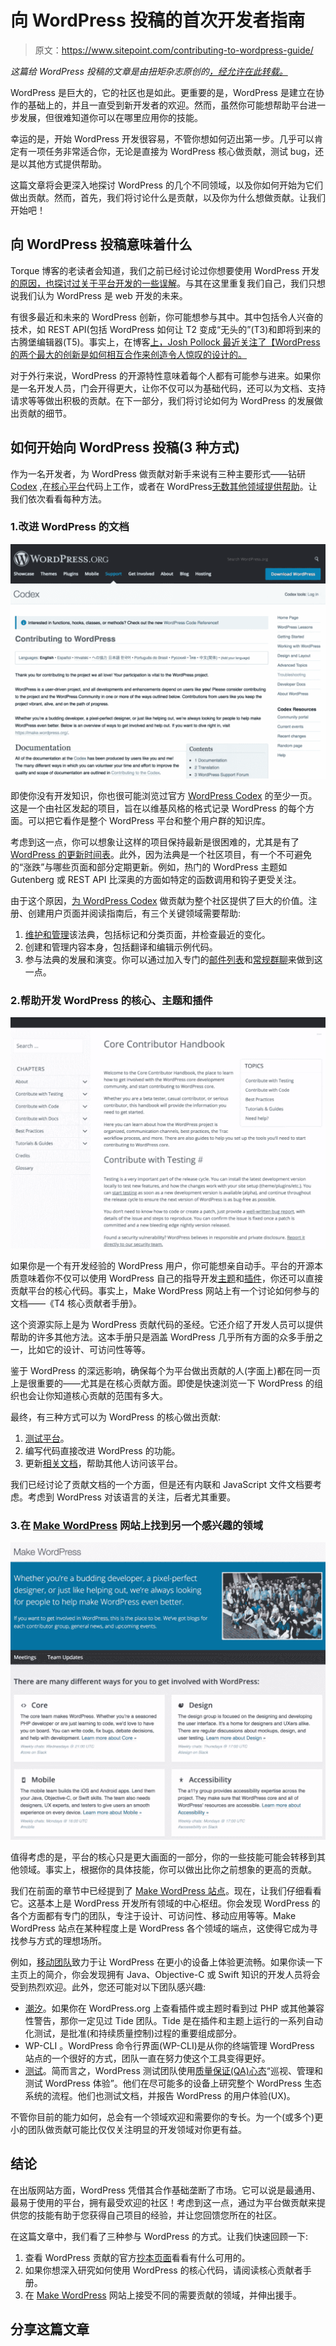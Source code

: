 # 向 WordPress 投稿的首次开发者指南

> 原文：<https://www.sitepoint.com/contributing-to-wordpress-guide/>

*这篇给 WordPress 投稿的文章是由扭矩杂志原创的[，经允许在此转载。](https://torquemag.io/2018/06/first-time-developers/)*

WordPress 是巨大的，它的社区也是如此。更重要的是，WordPress 是建立在协作的基础上的，并且一直受到新开发者的欢迎。然而，虽然你可能想帮助平台进一步发展，但很难知道你可以在哪里应用你的技能。

幸运的是，开始 WordPress 开发很容易，不管你想如何迈出第一步。几乎可以肯定有一项任务非常适合你，无论是直接为 WordPress 核心做贡献，测试 bug，还是以其他方式提供帮助。

这篇文章将会更深入地探讨 WordPress 的几个不同领域，以及你如何开始为它们做出贡献。然而，首先，我们将讨论什么是贡献，以及你为什么想做贡献。让我们开始吧！

## 向 WordPress 投稿意味着什么

Torque 博客的老读者会知道，我们之前已经讨论过你想要使用 WordPress 开发[的原因，也探讨过](https://torquemag.io/2017/03/choose-wordpress-enterprise-sites/)[关于平台开发的一些误解](https://torquemag.io/2017/02/key-misconceptions-about-wordpress-development/)。与其在这里重复我们自己，我们只想说我们认为 WordPress 是 web 开发的未来。

有很多最近和未来的 WordPress 创新，你可能想参与其中。其中包括令人兴奋的技术，如 REST API(包括 WordPress 如何让 T2 变成“无头的”(T3)和即将到来的古腾堡编辑器(T5)。事实上，在博客[上，Josh Pollock 最近关注了【WordPress 的两个最大的创新是如何相互合作来创造令人惊叹的设计的。](https://torquemag.io/2018/02/rest-api-gutenberg-work-together/)

对于外行来说，WordPress 的开源特性意味着每个人都有可能参与进来。如果你是一名开发人员，门会开得更大，让你不仅可以为基础代码，还可以为文档、支持请求等等做出积极的贡献。在下一部分，我们将讨论如何为 WordPress 的发展做出贡献的细节。

## 如何开始向 WordPress 投稿(3 种方式)

作为一名开发者，为 WordPress 做贡献对新手来说有三种主要形式——钻研 [Codex](https://codex.wordpress.org/Contributing_to_WordPress) ,在[核心平台](https://make.wordpress.org/core/handbook/)代码上工作，或者在 WordPress[无数其他领域提供帮助](https://make.wordpress.org/)。让我们依次看看每种方法。

### 1.改进 WordPress 的文档

![The WordPress codex](img/cf18a24eb978d26b114484877f956115.png)

即使你没有开发知识，你也很可能浏览过官方 [WordPress Codex](https://codex.wordpress.org/) 的至少一页。这是一个由社区发起的项目，旨在以维基风格的格式记录 WordPress 的每个方面。可以把它看作是整个 WordPress 平台和整个用户群的知识库。

考虑到这一点，你可以想象让这样的项目保持最新是很困难的，尤其是有了 [WordPress 的更新时间表](https://wordpress.org/news/category/releases/)。此外，因为法典是一个社区项目，有一个不可避免的“涨跌”与哪些页面和部分定期更新。例如，热门的 WordPress 主题如 Gutenberg 或 REST API 比深奥的方面如特定的函数调用和钩子更受关注。

由于这个原因，[为 WordPress Codex](https://codex.wordpress.org/Codex:Contributing) 做贡献为整个社区提供了巨大的价值。注册、创建用户页面并阅读指南后，有三个关键领域需要帮助:

1.  [维护和管理](https://codex.wordpress.org/Codex:Maintenance)该法典，包括标记和分类页面，并检查最近的变化。
2.  创建和管理内容本身，包括翻译和编辑示例代码。
3.  参与法典的发展和演变。你可以通过加入专门的[邮件列表](https://codex.wordpress.org/Mailing_Lists#docs)和[常规群聊](https://make.wordpress.org/docs/)来做到这一点。

### 2.帮助开发 WordPress 的核心、主题和插件

![The Core Contributor Handbook website](img/c8b5631ac99b0bca0cc22646641f5a83.png)

如果你是一个有开发经验的 WordPress 用户，你可能想亲自动手。平台的开源本质意味着你不仅可以使用 WordPress 自己的指导开发[主题](https://developer.wordpress.org/themes/getting-started/)和[插件](https://developer.wordpress.org/plugins/)，你还可以直接贡献平台的核心代码。事实上，Make WordPress 网站上有一个讨论如何参与的文档——《T4 核心贡献者手册》。

这个资源实际上是为 WordPress 贡献代码的圣经。它还介绍了开发人员可以提供帮助的许多其他方法。这本手册只是涵盖 WordPress 几乎所有方面的众多手册之一，比如它的设计、可访问性等等。

鉴于 WordPress 的深远影响，确保每个为平台做出贡献的人(字面上)都在同一页上是很重要的——尤其是在核心贡献方面。即使是快速浏览一下 WordPress 的组织也会让你知道核心贡献的范围有多大。

最终，有三种方式可以为 WordPress 的核心做出贡献:

1.  [测试平台](https://make.wordpress.org/core/handbook/testing/)。
2.  编写代码直接改进 WordPress 的功能。
3.  更新[相关文档](https://make.wordpress.org/core/handbook/docs/inline/js/)，帮助其他人访问该平台。

我们已经讨论了贡献文档的一个方面，但是还有内联和 JavaScript 文件文档要考虑。考虑到 WordPress 对该语言的关注，后者尤其重要。

### 3.在 [Make WordPress](https://make.wordpress.org/) 网站上找到另一个感兴趣的领域

![The Make WordPress website](img/353c1974b5650c7d3a4740d65f4abd49.png)

值得考虑的是，平台的核心只是更大画面的一部分，你的一些技能可能会转移到其他领域。事实上，根据你的具体技能，你可以做出比你之前想象的更高的贡献。

我们在前面的章节中已经提到了 [Make WordPress 站点](https://make.wordpress.org/)。现在，让我们仔细看看它。这基本上是 WordPress 开发所有领域的中心枢纽。你会发现 WordPress 的各个方面都有专门的团队，专注于设计、可访问性、移动应用等等。Make WordPress 站点在某种程度上是 WordPress 各个领域的端点，这使得它成为寻找参与方式的理想场所。

例如，[移动团队](https://make.wordpress.org/mobile/)致力于让 WordPress 在更小的设备上体验更流畅。如果你读一下主页上的简介，你会发现拥有 Java、Objective-C 或 Swift 知识的开发人员将会受到热烈欢迎。此外，您还可能对以下团队感兴趣:

*   [潮汐](https://make.wordpress.org/tide/)。如果你在 WordPress.org 上查看插件或主题时看到过 PHP 或其他兼容性警告，那你一定见过 Tide 团队。Tide 是在插件和主题上运行的一系列自动化测试，是批准(和持续质量控制)过程的重要组成部分。
*   WP-CLI 。WordPress 命令行界面(WP-CLI)是从你的终端管理 WordPress 站点的一个很好的方式，团队一直在努力使这个工具变得更好。
*   [测试](https://make.wordpress.org/test/)。简而言之，WordPress 测试团队使用[质量保证(QA)心态](http://randsinrepose.com/archives/the-qa-mindset/)“巡视、管理和测试 WordPress 体验”。他们在尽可能多的设备上研究整个 WordPress 生态系统的流程。他们也测试文档，并报告 WordPress 的用户体验(UX)。

不管你目前的能力如何，总会有一个领域欢迎和需要你的专长。为一个(或多个)更小的团队做贡献可能比仅仅关注明显的开发领域对你更有益。

## 结论

在出版网站方面，WordPress 凭借其合作基础垄断了市场。它可以说是最通用、最易于使用的平台，拥有最受欢迎的社区！考虑到这一点，通过为平台做贡献来提供您的技能有助于您获得自己项目的经验，并让您回馈您所在的社区。

在这篇文章中，我们看了三种参与 WordPress 的方式。让我们快速回顾一下:

1.  查看 WordPress 贡献的官方[抄本页面](https://codex.wordpress.org/Contributing_to_WordPress)看看有什么可用的。
2.  如果你想深入研究如何使用 WordPress 的核心代码，请阅读核心贡献者手册。
3.  在 [Make WordPress](https://make.wordpress.org/) 网站上接受不同的需要贡献的领域，并伸出援手。

## 分享这篇文章